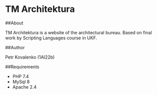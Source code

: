 TM Architektura
===

##About

TM Architektura is a website of the architectural bureau. Based on final work by Scripting Languages course in UKF.

##Author

Petr Kovalenko (1AI22b)

##Requirements

- PHP 7.4
- MySql 8
- Apache 2.4